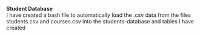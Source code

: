 <strong>Student Database</strong>
<br>
I have created a bash file to automatically load the .csv data from the files students.csv and courses.csv into the students-database and tables I have created
